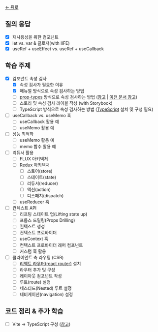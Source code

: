 [← 뒤로](../README.md)

## 질의 응답

- [x] 재사용성을 위한 컴포넌트
- [x] let vs. var & 클로저(with IIFE)
- [x] useRef + useEffect vs. useRef + useCallback

## 학습 주제

- [x] 컴포넌트 속성 검사
  - [x] 속성 검사가 필요한 이유
  - [x] 매뉴얼 방식으로 속성 검사하는 방법
  - [ ] [prop-types](https://www.npmjs.com/package/prop-types) 방식으로 속성 검사하는 방법 ([참고](https://react.dev/reference/react/Component#static-proptypes) | [이전 문서 참고](https://ko.legacy.reactjs.org/docs/typechecking-with-proptypes.html#gatsby-focus-wrapper))
  - [ ] 스토리 및 속성 검사 레이블 작성 (with Storybook)
  - [ ] TypeScript 방식으로 속성 검사하는 방법 ([TypeScript](https://typescriptlang.org) 설치 및 구성 필요)
- [ ] useCallback vs. useMemo 훅
  - [ ] useCallback 활용 예
  - [ ] useMemo 활용 예
- [ ] 성능 최적화
  - [ ] useMemo 활용 예
  - [ ] memo 함수 활용 예
- [ ] 리듀서 활용
  - [ ] FLUX 아키텍처
  - [ ] Redux 아키텍처
    - [ ] 스토어(store)
    - [ ] 스테이트(state)
    - [ ] 리듀서(reducer)
    - [ ] 액션(action)
    - [ ] 디스패치(dispatch)
  - [ ] useReducer 훅
- [ ] 컨텍스트 API
  - [ ] 리프팅 스테이트 업(Lifting state up)
  - [ ] 프롭스 드릴링(Props Drilling)
  - [ ] 컨텍스트 생성
  - [ ] 컨텍스트 프로바이더
  - [ ] useContext 훅
  - [ ] 컨텍스트 프로바이더 래퍼 컴포넌트
  - [ ] 커스텀 훅 활용
- [ ] 클라이언트 측 라우팅 (CSR)
  - [ ] [리액트 라우터(react router)](https://reactrouter.com/) 설치
  - [ ] 라우터 추가 및 구성
  - [ ] 레이아웃 컴포넌트 작성
  - [ ] 루트(route) 설정
  - [ ] 네스티드(Nested) 루트 설정
  - [ ] 네비게이션(navigation) 설정

## 코드 정리 & 추가 학습

- [ ] Vite → TypeScript 구성 ([참고](https://www.notion.so/euid/TypeScript-8dbbc74b79344dc8b048d98bfe34a3f3?pvs=4))

